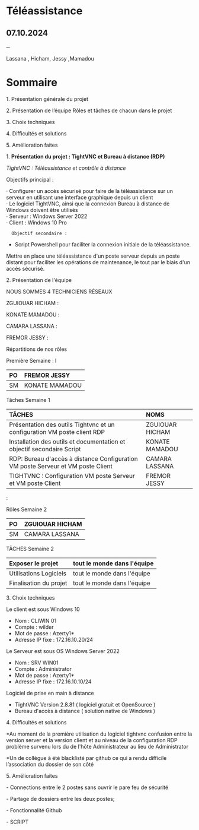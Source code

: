 ##  



# **Téléassistance**

## 07.10.2024

**─**

Lassana , Hicham, Jessy ,Mamadou 

# 

# **Sommaire** 

1\. Présentation générale du projet

2\. Présentation de l’équipe Rôles et tâches de chacun dans le projet

3\. Choix techniques 

4\. Difficultés et solutions 

5\. Amélioration faites


1\. **Présentation du projet : TightVNC et  Bureau à distance (RDP)**

 *TightVNC : Téléassistance et contrôle à distance*

      
Objectifs principal :

·	Configurer un accès sécurisé pour faire de la téléassistance sur un serveur en utilisant une interface graphique depuis un client  
·	Le logiciel TightVNC, ainsi que la connexion Bureau à distance de Windows doivent être utilisés  
·	Serveur : Windows Server 2022  
·	Client : Windows 10 Pro

      Objectif secondaire :

* Script Powershell pour faciliter la connexion initiale de la téléassistance.

Mettre en place une téléassistance d'un poste serveur depuis un poste distant pour faciliter les opérations de maintenance, le tout par le biais d'un accès sécurisé.

2\. Présentation de l'équipe  
 

NOUS SOMMES 4 TECHNICIENS RÉSEAUX

 ZGUIOUAR HICHAM :

KONATE MAMADOU :

CAMARA LASSANA :  

FREMOR JESSY : 

Répartitions de nos rôles 

Première Semaine :                   	I

|                 PO |           FREMOR JESSY |
| :---- | :---- |
|                 SM |         KONATE MAMADOU |

Tâches Semaine 1

|                TÂCHES |            NOMS |
| :---- | :---- |
| Présentation des outils Tightvnc et un configuration VM poste client RDP   |               ZGUIOUAR HICHAM  |
| Installation des outils et documentation  et objectif secondaire Script |               KONATE MAMADOU  |
|  RDP:  Bureau d'accès à distance  Configuration VM poste Serveur et            VM poste Client  |               CAMARA LASSANA  |
| TIGHTVNC : Configuration VM poste Serveur et VM poste Client |               FREMOR JESSY  |

:

Rôles Semaine 2

|                   PO |           ZGUIOUAR HICHAM  |
| :---- | :---- |
|                   SM |           CAMARA LASSANA  |

TÂCHES Semaine 2

|      Exposer le projet  |              tout le monde dans l'équipe |
| :---- | :---- |
|      Utilisations Logiciels   |        tout le monde dans l'équipe |
|      Finalisation du projet |          tout le monde dans l'équipe |


3\. Choix techniques 

Le client est sous Windows 10

* Nom : CLIWIN 01  
* Compte : wilder  
* Mot de passe : Azerty1\*  
* Adresse IP fixe : 172.16.10.20/24

Le Serveur est sous OS Windows Server 2022

* Nom : SRV WIN01  
* Compte : Administrator  
* Mot de passe : Azerty1\*  
* Adresse IP fixe : 172.16.10.10/24

Logiciel de prise en main à distance

* TightVNC Version 2.8.81 ( logiciel gratuit et OpenSource )  
* Bureau d'accès à distance ( solution native de Windows )

 

4\. Difficultés et solutions 

\*Au moment de la première utilisation du logiciel tightvnc confusion entre la version server et la version client et au niveau de la configuration RDP problème survenu lors du de l'hôte Administrateur au lieu de Administrator 

\*Un de collègue à été blacklisté par github ce qui a rendu difficile l’association du dossier de son côté 

5\. Amélioration faites


\-  Connections entre le 2 postes sans ouvrir le pare feu de sécurité

\-   Partage de dossiers entre les deux postes;

\-  Fonctionnalité Github

\-  SCRIPT
